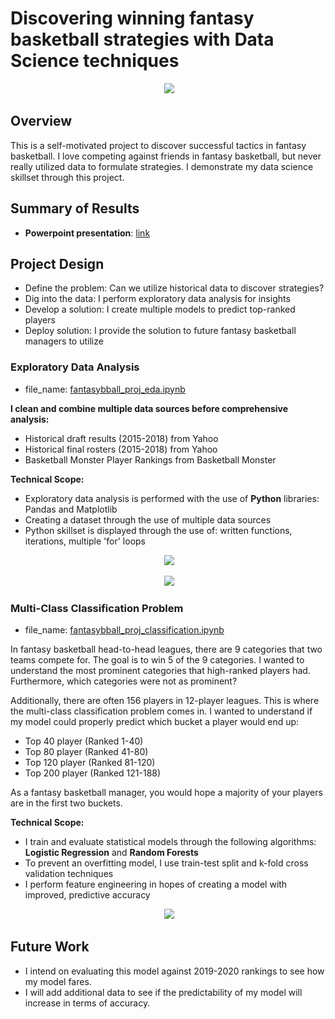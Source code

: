 # Discovering winning fantasy basketball strategies with Data Science techniques

<p align="center">
  <img />
<img src="https://www.jameskerti.com/wp-content/uploads/2016/03/basketball-analytics.jpg"/></div>
</p>

## Overview

This is a self-motivated project to discover successful tactics in fantasy basketball. I love competing against friends in fantasy basketball, but never really utilized data to formulate strategies. I demonstrate my data science skillset through this project.

## Summary of Results
- **Powerpoint presentation**: [link](https://github.com/jacksonfd8/fantasybasketball_project/blob/master/JAu_Fbball_Insights.pptx)

## Project Design
- Define the problem: Can we utilize historical data to discover strategies?
- Dig into the data: I perform exploratory data analysis for insights
- Develop a solution: I create multiple models to predict top-ranked players
- Deploy solution: I provide the solution to future fantasy basketball managers to utilize 

### Exploratory Data Analysis
- file_name: [fantasybball_proj_eda.ipynb](https://github.com/jacksonfd8/fantasybasketball_project/blob/master/fantasybball_proj_eda.ipynb)

**I clean and combine multiple data sources before comprehensive analysis:**
- Historical draft results (2015-2018) from Yahoo
- Historical final rosters (2015-2018) from Yahoo
- Basketball Monster Player Rankings from Basketball Monster

**Technical Scope:**
- Exploratory data analysis is performed with the use of **Python** libraries: Pandas and Matplotlib
- Creating a dataset through the use of multiple data sources
- Python skillset is displayed through the use of: written functions, iterations, multiple 'for' loops

<p align="center">
  <img />
<img src="https://imgur.com/9NG8yNx.png"/></div>
</p>


<p align="center">
  <img />
<img src="https://imgur.com/6EcE7aL.png"/></div>
</p>



### Multi-Class Classification Problem
- file_name: [fantasybball_proj_classification.ipynb](https://github.com/jacksonfd8/fantasybasketball_project/blob/master/fantasybball_proj_classification.ipynb)

In fantasy basketball head-to-head leagues, there are 9 categories that two teams compete for. The goal is to win 5 of the 9 categories. I wanted to understand the most prominent categories that high-ranked players had. Furthermore, which categories were not as prominent?

Additionally, there are often 156 players in 12-player leagues. This is where the multi-class classification problem comes in. I wanted to understand if my model could properly predict which bucket a player would end up:
* Top 40 player (Ranked 1-40)
* Top 80 player (Ranked 41-80)
* Top 120 player (Ranked 81-120)
* Top 200 player (Ranked 121-188)

As a fantasy basketball manager, you would hope a majority of your players are in the first two buckets.

**Technical Scope:**
- I train and evaluate statistical models through the following algorithms: **Logistic Regression** and **Random Forests**
- To prevent an overfitting model, I use train-test split and k-fold cross validation techniques
- I perform feature engineering in hopes of creating a model with improved, predictive accuracy

<p align="center">
  <img />
<img src="https://i.imgur.com/iVON6hZ.png"/></div>
</p>

## Future Work
- I intend on evaluating this model against 2019-2020 rankings to see how my model fares. 
- I will add additional data to see if the predictability of my model will increase in terms of accuracy.
